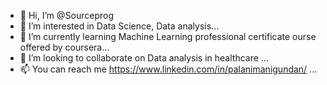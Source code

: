 - 👋 Hi, I’m @Sourceprog
- 👀 I’m interested in  Data Science, Data analysis...
- 🌱 I’m currently learning Machine Learning professional certificate ourse offered by  coursera...
- 💞️ I’m looking to collaborate on Data analysis in healthcare ...
- 📫 You can reach me https://www.linkedin.com/in/palanimanigundan/ ...

<!---
Sourceprog/Sourceprog is a ✨ special ✨ repository because its `README.md` (this file) appears on your GitHub profile.
You can click the Preview link to take a look at your changes.
--->

